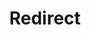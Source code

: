 ﻿---
layout: src/layouts/Redirect.astro
title: Redirect
redirect: https://octopus.com/docs/infrastructure/deployment-targets/linux
pubDate:  2023-01-01
navSearch: false
navSitemap: false
navMenu: false
---
